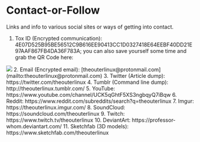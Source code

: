 # Contact-or-Follow
Links and info to various social sites or ways of getting into contact.

1. Tox ID (Encrypted communication): 4E07D525B95BE56512C9B616EE90413CC1D0327418E64EEBF40DD21E97AAF867FB4DA36F783A; you can also save yourself some time and grab the QR Code here: 
<img src="https://theouterlinux.com/wp-content/uploads/2017/02/TheOuterLinuxQToxQRCode.png" />
2. Email (Encrypted email): [theouterlinux@protonmail.com](mailto:theouterlinux@protonmail.com)
3. Twitter (Article dump): https://twitter.com/theouterlinux
4. Tumblr (Command line dump): http://theouterlinux.tumblr.com/
5. YouTube: https://www.youtube.com/channel/UCK5qGhtF5XS3ngbqyQ7iBqw
6. Reddit: https://www.reddit.com/subreddits/search?q=theouterlinux
7. Imgur: https://theouterlinux.imgur.com/
8. SoundCloud: https://soundcloud.com/theouterlinux
9. Twitch: https://www.twitch.tv/theouterlinux
10. DeviantArt: https://professor-whom.deviantart.com/
11. Sketchfab (3D models): https://www.sketchfab.com/theouterlinux
